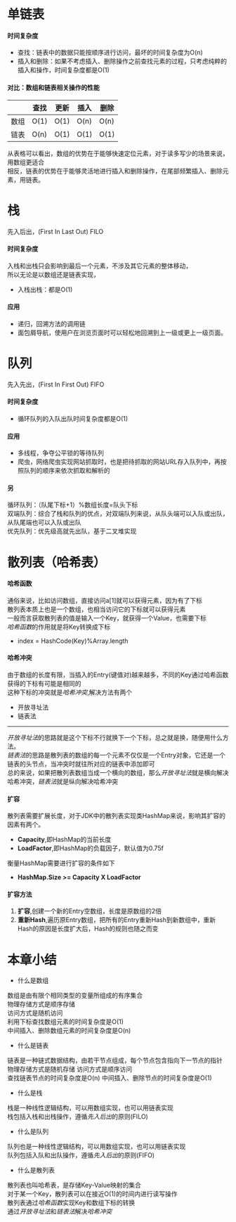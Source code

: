 # 单链表
#### 时间复杂度
- 查找：链表中的数据只能按顺序进行访问，最坏的时间复杂度为O(n)  
- 插入和删除：如果不考虑插入、删除操作之前查找元素的过程，只考虑纯粹的插入和操作，时间复杂度都是O(1)  
#### 对比：数组和链表相关操作的性能
|     | 查找 | 更新  |  插入 | 删除  |
| ----| --- | ---- | -----|  ---  |
| 数组 | O(1)| O(1) | O(n) |  O(n) |
| 链表 | O(n)| O(1) | O(1) |  O(1) |  

从表格可以看出，数组的优势在于能够快速定位元素，对于读多写少的场景来说，用数组更适合  
相反，链表的优势在于能够灵活地进行插入和删除操作，在尾部频繁插入、删除元素，用链表。
# 栈
先入后出，(First In Last Out) FILO
#### 时间复杂度
入栈和出栈只会影响到最后一个元素，不涉及其它元素的整体移动，  
所以无论是以数组还是链表实现，  
- 入栈出栈：都是O(1)
#### 应用
- 递归，回溯方法的调用链
- 面包屑导航，使用户在浏览页面时可以轻松地回溯到上一级或更上一级页面。 
# 队列
先入先出，(First In First Out) FIFO
#### 时间复杂度
- 循环队列的入队出队时间复杂度都是O(1)
#### 应用
- 多线程，争夺公平锁的等待队列
- 爬虫，网络爬虫实现网站抓取时，也是把待抓取的网站URL存入队列中，再按照队列的顺序来依次抓取和解析的
#### 另
循环队列：（队尾下标+1）%数组长度=队头下标  
双端队列：综合了栈和队列的优点，对双端队列来说，从队头端可以入队或出队，从队尾端也可以入队或出队  
优先队列：优先级高就先出队，基于二叉堆实现
# 散列表（哈希表）
#### 哈希函数
通俗来说，比如访问数组，直接访问a[1]就可以获得元素，因为有了下标  
散列表本质上也是一个数组，也相当访问它的下标就可以获得元素  
一般而言获取散列表的值是输入一个Key，就获得一个Value，也需要下标  
*哈希函数*的作用就是将Key转换成下标
- index = HashCode(Key)%Array.length
#### 哈希冲突
由于数组的长度有限，当插入的Entry(键值对)越来越多，不同的Key通过哈希函数获得的下标有可能是相同的  
这种下标的冲突就是*哈希冲突*,解决方法有两个
- 开放寻址法
- 链表法
***
*开放寻址法*的思路就是这个下标不行就换下一个下标，总之就是换，随便用什么方法。  
*链表法*的思路是散列表的数组的每一个元素不仅仅是一个Entry对象，它还是一个链表的头节点，当冲突时就往所对应的链表中添加即可  
总的来说，如果把散列表数组当成一个横向的数组，那么*开放寻址法*就是横向解决哈希冲突，*链表法*就是纵向解决哈希冲突  
#### 扩容
散列表需要扩展长度，对于JDK中的散列表实现类HashMap来说，影响其扩容的因素有两个。  
-  **Capacity**,即HashMap的当前长度
-  **LoadFactor**,即HashMap的负载因子，默认值为0.75f 
 
衡量HashMap需要进行扩容的条件如下  
- **HashMap.Size >= Capacity X LoadFactor**  
#### 扩容方法
1. **扩容**,创建一个新的Entry空数组，长度是原数组的2倍
2. **重新Hash**,遍历原Entry数组，把所有的Entry重新Hash到新数组中，重新Hash的原因是长度扩大后，Hash的规则也随之而变  







# 本章小结
- 什么是数组

数组是由有限个相同类型的变量所组成的有序集合  
物理存储方式是顺序存储  
访问方式是随机访问  
利用下标查找数组元素的时间复杂度是O(1)  
中间插入、删除数组元素的时间复杂度是O(n)
- 什么是链表

链表是一种链式数据结构，由若干节点组成，每个节点包含指向下一节点的指针  
物理存储方式是随机存储
访问方式是顺序访问  
查找链表节点的时间复杂度是O(n)
中间插入、删除节点的时间复杂度是O(1)
- 什么是栈

栈是一种线性逻辑结构，可以用数组实现，也可以用链表实现  
栈包括入栈和出栈操作，遵循*先入后出*的原则(FILO)
- 什么是队列

队列也是一种线性逻辑结构，可以用数组实现，也可以用链表实现  
队列包括入队和出队操作，遵循*先入后出*的原则(FIFO)
- 什么是散列表

散列表也叫哈希表，是存储Key-Value映射的集合  
对于某一个Key，散列表可以在接近O(1)的时间内进行读写操作  
散列表通过*哈希函数*实现Key和数组下标的转换  
通过*开放寻址法*和*链表法*解决*哈希冲突*
